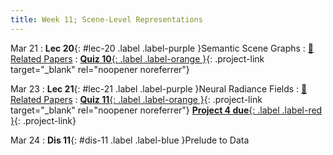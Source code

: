 ```yaml
---
title: Week 11; Scene-Level Representations
---
```


Mar 21
: **Lec 20**{: #lec-20 .label .label-purple }Semantic Scene Graphs
  : [📃 Related Papers](/papers/#semantic-scene-graphs-and-explicit-representations)
: [**Quiz 10**{: .label .label-orange }](https://www.gradescope.com/courses/480760){: .project-link target="_blank" rel="noopener noreferrer"} 


Mar 23
: **Lec 21**{: #lec-21 .label .label-purple }Neural Radiance Fields
  : [📃 Related Papers](/papers/#neural-radiance-fields-and-implicit-representations)
: [**Quiz 11**{: .label .label-orange }](https://www.gradescope.com/courses/480760){: .project-link target="_blank" rel="noopener noreferrer"} [**Project 4 due**{: .label .label-red }](/projects/#project-4){: .project-link}

Mar 24
: **Dis 11**{: #dis-11 .label .label-blue }Prelude to Data
